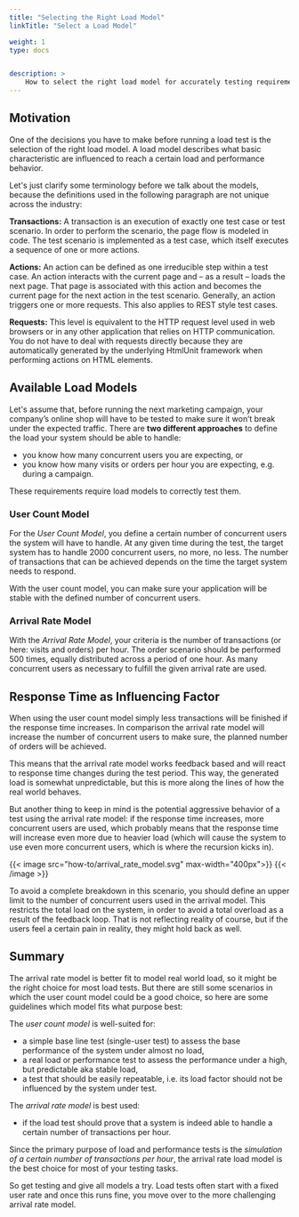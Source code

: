 ```yaml
---
title: "Selecting the Right Load Model"
linkTitle: "Select a Load Model"

weight: 1
type: docs


description: >
    How to select the right load model for accurately testing requirements.
---
```


## Motivation
One of the decisions you have to make before running a load test is the selection of the right load model. A load model describes what basic characteristic are influenced to reach a certain load and performance behavior.

Let's just clarify some terminology before we talk about the models, because the definitions used in the following paragraph are not unique across the industry:

**Transactions:** A transaction is an execution of exactly one test case or test scenario. In order to perform the scenario, the page flow is modeled in code. The test scenario is implemented as a test case, which itself executes a sequence of one or more actions.

**Actions:** An action can be defined as one irreducible step within a test case. An action interacts with the current page and – as a result – loads the next page. That page is associated with this action and becomes the current page for the next action in the test scenario. Generally, an action triggers one or more requests. This also applies to REST style test cases.

**Requests:** This level is equivalent to the HTTP request level used in web browsers or in any other application that relies on HTTP communication. You do not have to deal with requests directly because they are automatically generated by the underlying HtmlUnit framework when performing actions on HTML elements.

## Available Load Models
Let's assume that, before running the next marketing campaign, your company’s online shop will have to be tested to make sure it won’t break under the expected traffic. There are **two different approaches** to define the load your system should be able to handle: 

* you know how many concurrent users you are expecting, or
* you know how many visits or orders per hour you are expecting, e.g. during a campaign. 

These requirements require load models to correctly test them.

### User Count Model
For the *User Count Model*, you define a certain number of concurrent users the system will have to handle. At any given time during the test, the target system has to handle 2000 concurrent users, no more, no less. The number of transactions that can be achieved depends on the time the target system needs to respond.

With the user count model, you can make sure your application will be stable with the defined number of concurrent users. 

### Arrival Rate Model
With the *Arrival Rate Model*, your criteria is the number of transactions (or here: visits and orders) per hour. The order scenario should be performed 500 times, equally distributed across a period of one hour. As many concurrent users as necessary to fulfill the given arrival rate are used.

## Response Time as Influencing Factor

When using the user count model simply less transactions will be finished if the response time increases. In comparison the arrival rate model will increase the number of concurrent users to make sure, the planned number of orders will be achieved.

This means that the arrival rate model works feedback based and will react to response time changes during the test period. This way, the generated load is somewhat unpredictable, but this is more along the lines of how the real world behaves. 

But another thing to keep in mind is the potential aggressive behavior of a test using the arrival rate model: if the response time increases, more concurrent users are used, which probably means that the response time will increase even more due to heavier load (which will cause the system to use even more concurrent users, which is where the recursion kicks in). 

{{< image src="how-to/arrival_rate_model.svg" max-width="400px">}}
{{< /image >}}

To avoid a complete breakdown in this scenario, you should define an upper limit to the number of concurrent users used in the arrival model. This restricts the total load on the system, in order to avoid a total overload as a result of the feedback loop. That is not reflecting reality of course, but if the users feel a certain pain in reality, they might hold back as well.

## Summary
The arrival rate model is better fit to model real world load, so it might be the right choice for most load tests. But there are still some scenarios in which the user count model could be a good choice, so here are some guidelines which model fits what purpose best:

The *user count model* is well-suited for:

* a simple base line test (single-user test) to assess the base performance of the system under almost no load,
* a real load or performance test to assess the performance under a high, but predictable aka stable load,
* a test that should be easily repeatable, i.e. its load factor should not be influenced by the system under test.

The *arrival rate model* is best used: 
* if the load test should prove that a system is indeed able to handle a certain number of transactions per hour.

Since the primary purpose of load and performance tests is the *simulation of a certain number of transactions per hour*, the arrival rate load model is the best choice for most of your testing tasks.

So get testing and give all models a try. Load tests often start with a fixed user rate and once this runs fine, you move over to the more challenging arrival rate model.

